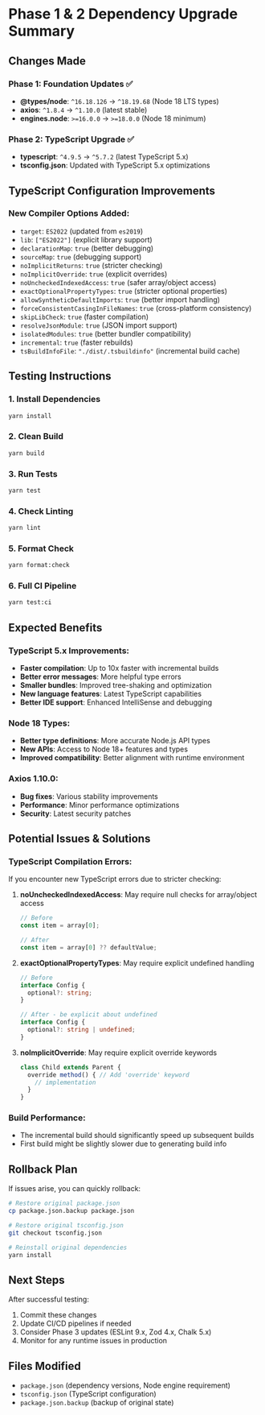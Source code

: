 # Phase 1 & 2 Dependency Upgrade Summary

## Changes Made

### Phase 1: Foundation Updates ✅
- **@types/node**: `^16.18.126` → `^18.19.68` (Node 18 LTS types)
- **axios**: `^1.8.4` → `^1.10.0` (latest stable)
- **engines.node**: `>=16.0.0` → `>=18.0.0` (Node 18 minimum)

### Phase 2: TypeScript Upgrade ✅
- **typescript**: `^4.9.5` → `^5.7.2` (latest TypeScript 5.x)
- **tsconfig.json**: Updated with TypeScript 5.x optimizations

## TypeScript Configuration Improvements

### New Compiler Options Added:
- `target`: `ES2022` (updated from `es2019`)
- `lib`: `["ES2022"]` (explicit library support)
- `declarationMap`: `true` (better debugging)
- `sourceMap`: `true` (debugging support)
- `noImplicitReturns`: `true` (stricter checking)
- `noImplicitOverride`: `true` (explicit overrides)
- `noUncheckedIndexedAccess`: `true` (safer array/object access)
- `exactOptionalPropertyTypes`: `true` (stricter optional properties)
- `allowSyntheticDefaultImports`: `true` (better import handling)
- `forceConsistentCasingInFileNames`: `true` (cross-platform consistency)
- `skipLibCheck`: `true` (faster compilation)
- `resolveJsonModule`: `true` (JSON import support)
- `isolatedModules`: `true` (better bundler compatibility)
- `incremental`: `true` (faster rebuilds)
- `tsBuildInfoFile`: `"./dist/.tsbuildinfo"` (incremental build cache)

## Testing Instructions

### 1. Install Dependencies
```bash
yarn install
```

### 2. Clean Build
```bash
yarn build
```

### 3. Run Tests
```bash
yarn test
```

### 4. Check Linting
```bash
yarn lint
```

### 5. Format Check
```bash
yarn format:check
```

### 6. Full CI Pipeline
```bash
yarn test:ci
```

## Expected Benefits

### TypeScript 5.x Improvements:
- **Faster compilation**: Up to 10x faster with incremental builds
- **Better error messages**: More helpful type errors
- **Smaller bundles**: Improved tree-shaking and optimization
- **New language features**: Latest TypeScript capabilities
- **Better IDE support**: Enhanced IntelliSense and debugging

### Node 18 Types:
- **Better type definitions**: More accurate Node.js API types
- **New APIs**: Access to Node 18+ features and types
- **Improved compatibility**: Better alignment with runtime environment

### Axios 1.10.0:
- **Bug fixes**: Various stability improvements
- **Performance**: Minor performance optimizations
- **Security**: Latest security patches

## Potential Issues & Solutions

### TypeScript Compilation Errors:
If you encounter new TypeScript errors due to stricter checking:

1. **noUncheckedIndexedAccess**: May require null checks for array/object access
   ```typescript
   // Before
   const item = array[0];
   
   // After
   const item = array[0] ?? defaultValue;
   ```

2. **exactOptionalPropertyTypes**: May require explicit undefined handling
   ```typescript
   // Before
   interface Config { 
     optional?: string; 
   }
   
   // After - be explicit about undefined
   interface Config { 
     optional?: string | undefined; 
   }
   ```

3. **noImplicitOverride**: May require explicit override keywords
   ```typescript
   class Child extends Parent {
     override method() { // Add 'override' keyword
       // implementation
     }
   }
   ```

### Build Performance:
- The incremental build should significantly speed up subsequent builds
- First build might be slightly slower due to generating build info

## Rollback Plan

If issues arise, you can quickly rollback:

```bash
# Restore original package.json
cp package.json.backup package.json

# Restore original tsconfig.json
git checkout tsconfig.json

# Reinstall original dependencies
yarn install
```

## Next Steps

After successful testing:
1. Commit these changes
2. Update CI/CD pipelines if needed
3. Consider Phase 3 updates (ESLint 9.x, Zod 4.x, Chalk 5.x)
4. Monitor for any runtime issues in production

## Files Modified
- `package.json` (dependency versions, Node engine requirement)
- `tsconfig.json` (TypeScript configuration)
- `package.json.backup` (backup of original state)